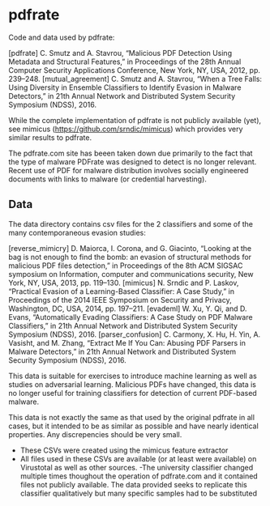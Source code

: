 # pdfrate

Code and data used by pdfrate:

[pdfrate] C. Smutz and A. Stavrou, “Malicious PDF Detection Using Metadata and Structural Features,” in Proceedings of the 28th Annual Computer Security Applications Conference, New York, NY, USA, 2012, pp. 239–248.
[mutual_agreement] C. Smutz and A. Stavrou, “When a Tree Falls: Using Diversity in Ensemble Classifiers to Identify Evasion in Malware Detectors,” in 21th Annual Network and Distributed System Security Symposium (NDSS), 2016.

While the complete implementation of pdfrate is not publicly available (yet), see mimicus (https://github.com/srndic/mimicus) which provides very similar results to pdfrate.

The pdfrate.com site has beeen taken down due primarily to the fact that the type of malware PDFrate was designed to detect is no longer relevant. Recent use of PDF for malware distribution involves socially engineered documents with links to malware (or credential harvesting).

## Data

The data directory contains csv files for the 2 classifiers and some of the many contemporaneous evasion studies:

[reverse_mimicry] D. Maiorca, I. Corona, and G. Giacinto, “Looking at the bag is not enough to find the bomb: an evasion of structural methods for malicious PDF files detection,” in Proceedings of the 8th ACM SIGSAC symposium on Information, computer and communications security, New York, NY, USA, 2013, pp. 119–130.
[mimicus] N. Srndic and P. Laskov, “Practical Evasion of a Learning-Based Classifier: A Case Study,” in Proceedings of the 2014 IEEE Symposium on Security and Privacy, Washington, DC, USA, 2014, pp. 197–211.
[evademl] W. Xu, Y. Qi, and D. Evans, “Automatically Evading Classifiers: A Case Study on PDF Malware Classifiers,” in 21th Annual Network and Distributed System Security Symposium (NDSS), 2016.
[parser_confusion] C. Carmony, X. Hu, H. Yin, A. Vasisht, and M. Zhang, “Extract Me If You Can:  Abusing PDF Parsers in Malware Detectors,” in 21th Annual Network and Distributed System Security Symposium (NDSS), 2016.

This data is suitable for exercises to introduce machine learning as well as studies on adversarial learning. Malicious PDFs have changed, this data is no longer useful for training classifiers for detection of current PDF-based malware.

This data is not exactly the same as that used by the original pdfrate in all cases, but it intended to be as similar as possible and have nearly identical properties. Any discrepencies should be very small. 

- These CSVs were created using the mimicus feature extractor
- All files used in these CSVs are available (or at least were available) on Virustotal as well as other sources.
  -The university classifier changed multiple times thoughout the operation of pdfrate.com and it contained files not publicly available. The data provided seeks to replicate this classifier qualitatively but many specific samples had to be substituted
  


